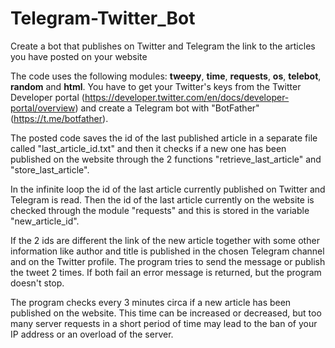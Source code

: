 # Telegram-Twitter_Bot
Create a bot that publishes on Twitter and Telegram the link to the articles you have posted on your website

The code uses the following modules: <b>tweepy</b>, <b>time</b>, <b>requests</b>, <b>os</b>, <b>telebot</b>, <b>random</b> and <b>html</b>. You have to get your Twitter's keys from the Twitter Developer portal (https://developer.twitter.com/en/docs/developer-portal/overview) and create a Telegram bot with "BotFather" (https://t.me/botfather). 

The posted code saves the id of the last published article in a separate file called "last_article_id.txt" and then it checks if a new one has been published on the website through the 2 functions "retrieve_last_article" and "store_last_article".

In the infinite loop the id of the last article currently published on Twitter and Telegram is read. Then the id of the last article currently on the website is checked through the module "requests" and this is stored in the variable "new_article_id". 

If the 2 ids are different the link of the new article together with some other information like author and title is published in the chosen Telegram channel and on the Twitter profile. The program tries to send the message or publish the tweet 2 times. If both fail an error message is returned, but the program doesn't stop. 

The program checks every 3 minutes circa if a new article has been published on the website. This time can be increased or decreased, but too many server requests in a short period of time may lead to the ban of your IP address or an overload of the server.
